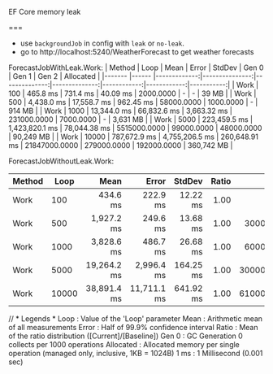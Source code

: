 EF Core memory leak

===

- use `backgroundJob` in config with `leak` or `no-leak`.
- go to http://localhost:5240/WeatherForecast to get weather forecasts




ForecastJobWithLeak.Work:
| Method |  Loop |         Mean |          Error |        StdDev |         Gen 0 |       Gen 1 |       Gen 2 |  Allocated |
|------- |------ |-------------:|---------------:|--------------:|--------------:|------------:|------------:|-----------:|
|   Work |   100 |     465.8 ms |       731.4 ms |      40.09 ms |     2000.0000 |           - |           - |      39 MB |
|   Work |   500 |   4,438.0 ms |    17,558.7 ms |     962.45 ms |    58000.0000 |   1000.0000 |           - |     914 MB |
|   Work |  1000 |  13,344.0 ms |    66,832.6 ms |   3,663.32 ms |   231000.0000 |   7000.0000 |           - |   3,631 MB |
|   Work |  5000 | 223,459.5 ms | 1,423,820.1 ms |  78,044.38 ms |  5515000.0000 |  99000.0000 |  48000.0000 |  90,249 MB |
|   Work | 10000 | 787,672.9 ms | 4,755,206.5 ms | 260,648.91 ms | 21847000.0000 | 279000.0000 | 192000.0000 | 360,742 MB |


ForecastJobWithoutLeak.Work:

| Method |  Loop |        Mean |       Error |    StdDev | Ratio |      Gen 0 |     Gen 1 | Allocated |
|------- |------ |------------:|------------:|----------:|------:|-----------:|----------:|----------:|
|   Work |   100 |    434.6 ms |    222.9 ms |  12.22 ms |  1.00 |          - |         - |     10 MB |
|   Work |   500 |  1,927.2 ms |    249.6 ms |  13.68 ms |  1.00 |  3000.0000 |         - |     50 MB |
|   Work |  1000 |  3,828.6 ms |    486.7 ms |  26.68 ms |  1.00 |  6000.0000 |         - |    100 MB |
|   Work |  5000 | 19,264.2 ms |  2,996.4 ms | 164.25 ms |  1.00 | 30000.0000 | 1000.0000 |    502 MB |
|   Work | 10000 | 38,891.4 ms | 11,711.1 ms | 641.92 ms |  1.00 | 61000.0000 |         - |  1,004 MB |


// * Legends *
  Loop      : Value of the 'Loop' parameter
  Mean      : Arithmetic mean of all measurements
  Error     : Half of 99.9% confidence interval
  Ratio     : Mean of the ratio distribution ([Current]/[Baseline])
  Gen 0     : GC Generation 0 collects per 1000 operations
  Allocated : Allocated memory per single operation (managed only, inclusive, 1KB = 1024B)
  1 ms      : 1 Millisecond (0.001 sec)
